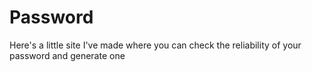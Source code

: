# Password
Here's a little site I've made where you can check the reliability of your password and generate one
